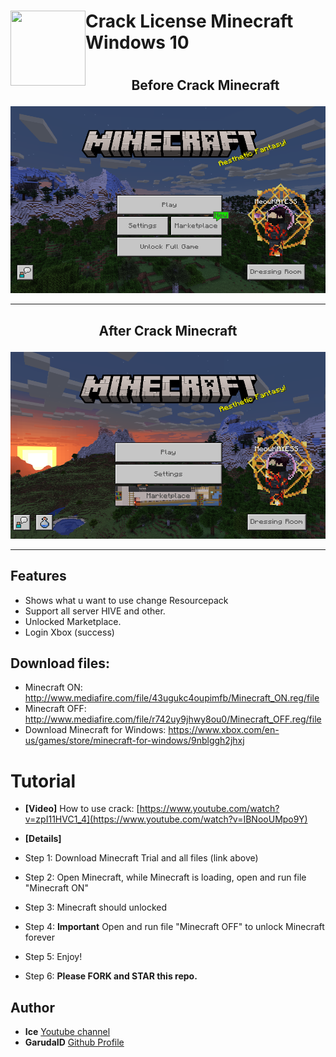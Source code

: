 #
<a href="https://www.minecraft.net/en-us"><img width="120" height="120" align="left" style="float: left" src="https://cdn.icon-icons.com/icons2/2699/PNG/128/minecraft_logo_icon_168974.png"></a>

# Crack License Minecraft Windows 10
#

###

<h2><p align="center">Before Crack Minecraft</h2></p>
<p align="center">
  <img src="https://github.com/GarudaID/Crack-License-MinecraftWin10/blob/main/before.PNG" width="599" height="299"></a>
  </p>
  <hr>
  <h2><p align="center">After Crack Minecraft</h2></p>
<p align="center">
  <img src="https://github.com/GarudaID/Crack-License-MinecraftWin10/blob/main/after.PNG" width="599" height="299"></a>
  </p>
  <hr>

## Features

- Shows what u want to use change Resourcepack
- Support all server HIVE and other.
- Unlocked Marketplace.
- Login Xbox (success)

## Download files:
- Minecraft ON: http://www.mediafire.com/file/43ugukc4oupimfb/Minecraft_ON.reg/file
- Minecraft OFF: http://www.mediafire.com/file/r742uy9jhwy8ou0/Minecraft_OFF.reg/file
- Download Minecraft for Windows: https://www.xbox.com/en-us/games/store/minecraft-for-windows/9nblggh2jhxj

# Tutorial

- **[Video]** How to use crack: [https://www.youtube.com/watch?v=zpI11HVC1_4](https://www.youtube.com/watch?v=IBNooUMpo9Y)

- **[Details]**
- Step 1: Download Minecraft Trial and all files (link above)
- Step 2: Open Minecraft, while Minecraft is loading, open and run file "Minecraft ON"
- Step 3: Minecraft should unlocked
- Step 4: **Important** Open and run file "Minecraft OFF" to unlock Minecraft forever
- Step 5: Enjoy!
- Step 6: **Please FORK and STAR this repo.**
 

## Author

- **Ice** [Youtube channel](https://www.youtube.com/channel/UCP9K5A9B-uhpCbPvdOz9NQw)
- **GarudaID** [Github Profile](https://github.com/GarudaID)

